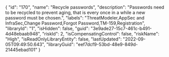 {
  "id": "170",
  "name": "Recycle passwords",
  "description": "Passwords need to be recycled to prevent aging, that is every once in a while a new password must be chosen.",
  "labels": "ThreatModeler,AppSec and InfraSec,Change Password,Forgot Password,TM-159,Registration",
  "libraryId": "1",
  "isHidden": false,
  "guid": "3e9ade27-15c7-461c-b491-4d48ebaab948",
  "riskId": 2,
  "isCompensatingControl": false,
  "riskName": "High",
  "isReadOnlyLibraryEntity": false,
  "lastUpdated": "2022-09-05T09:49:50.643",
  "libraryGuid": "eef7dcf9-53bd-48e9-849d-21445ebad101"
}